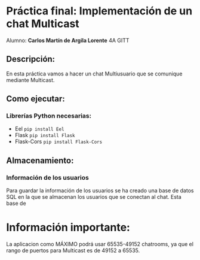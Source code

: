 # Práctica final: Implementación de un chat Multicast

Alumno: **Carlos Martín de Argila Lorente** 4A GITT

## Descripción:

En esta práctica vamos a hacer un chat Multiusuario que se comunique mediante Multicast. 

## Como ejecutar:

### Librerías Python necesarias:
- Eel ``pip install Eel``
- Flask ``pip install Flask``
- Flask-Cors ``pip install Flask-Cors``



## Almacenamiento:

### Información de los usuarios
Para guardar la información de los usuarios se ha creado una base de datos SQL en la que se almacenan los usuarios que se conectan al chat. Esta base de 


# Información importante:
La aplicacion como MÁXIMO podrá usar 65535-49152 chatrooms, ya que el rango de puertos para Multicast es de 49152 a 65535.